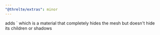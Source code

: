 ```yaml
---
"@threlte/extras": minor
---
```


adds <MeshDiscardMaterial>` which is a material that completely hides the mesh but doesn't hide its children or shadows
